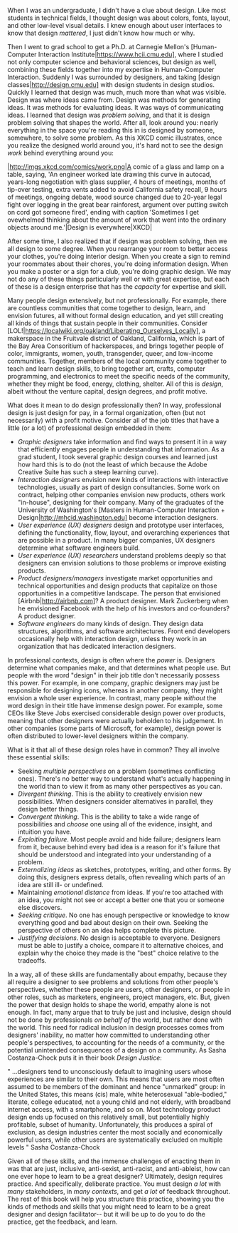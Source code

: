 When I was an undergraduate, I didn't have a clue about design. Like most students in technical fields, I thought design was about colors, fonts, layout, and other low-level visual details. I knew enough about user interfaces to know that design _mattered_, I just didn't know how much or why.		
		
Then I went to grad school to get a Ph.D. at Carnegie Mellon's [Human-Computer Interaction Institute|https://www.hcii.cmu.edu], where I studied not only computer science and behavioral sciences, but design as well, combining these fields together into my expertise in Human-Computer Interaction. Suddenly I was surrounded by designers, and taking [design classes|http://design.cmu.edu] with design students in design studios. Quickly I learned that design was much, much more than what was visible. Design was where ideas came from. Design was methods for generating ideas. It was methods for evaluating ideas. It was ways of communicating ideas. I learned that design was *problem solving*<jonassen00>, and that it is design problem solving that shapes the world. After all, look around you: nearly everything in the space you're reading this in is designed by someone, somewhere, to solve some problem. As this XKCD comic illustrates, once you realize the designed world around you, it's hard not to see the design _work_ behind everything around you:

|http://imgs.xkcd.com/comics/work.png|A comic of a glass and lamp on a table, saying, 'An engineer worked late drawing this curve in autocad, years-long negotiation with glass supplier, 4 hours of meetings, months of tip-over testing, extra vents added to avoid California safety recall, 9 hours of meetings, ongoing debate, wood source changed due to 20-year legal fight over logging in the great bear rainforest, argument over putting switch on cord got someone fired', ending with caption 'Sometimes I get ovewhelmed thinking about the amount of work that went into the ordinary objects around me.'|Design is everywhere|XKCD|
		
After some time, I also realized that if design was problem solving, then we all design to some degree. When you rearrange your room to better access your clothes, you're doing interior design. When you create a sign to remind your roommates about their chores, you're doing information design. When you make a poster or a sign for a club, you're doing graphic design. We may not do any of these things particularly well or with great expertise, but each of these is a design enterprise that has the _capacity_ for expertise and skill.

Many people design extensively, but not professionally. For example, there are countless communities that come together to design, learn, and envision futures, all without formal design education, and yet still creating all kinds of things that sustain people in their communities. Consider [LOL!|https://localwiki.org/oakland/Liberating_Ourselves_Locally], a makerspace in the Fruitvale district of Oakland, California, which is part of the Bay Area Consoritium of hackerspaces, and brings together people of color, immigrants, women, youth, transgender, queer, and low-income communities. Together, members of the local community come together to teach and learn design skills, to bring together art, crafts, computer programming, and electronics to meet the specific needs of the community, whether they might be food, energy, clothing, shelter. All of this is _design_, albeit without the venture capital, design degrees, and profit motive.
		
What does it mean to do design professionally then? In way, professional design is just design for pay, in a formal organization, often (but not necessarily) with a profit motive. Consider all of the job titles that have a little (or a lot) of professional design embedded in them:
		
* *Graphic designers* take information and find ways to present it in a way that efficiently engages people in understanding that information. As a grad student, I took several graphic design courses and learned just how hard this is to do (not the least of which because the Adobe Creative Suite has such a steep learning curve).			
* *Interaction designers* envision new kinds of interactions with interactive technologies, usually as part of design consultancies. Some work on contract, helping other companies envision new products, others work "in-house", designing for their company. Many of the graduates of the University of Washington's [Masters in Human-Computer Interaction + Design|http://mhcid.washington.edu] become interaction designers.
* *User experience (UX) designers* design and prototype user interfaces, defining the functionality, flow, layout, and overarching experiences that are possible in a product. In many bigger companies, UX designers determine what software engineers build.
*  *User experience (UX) researchers* understand problems deeply so that designers can envision solutions to those problems or improve existing products.
* *Product designers/managers* investigate market opportunities and technical opportunities and design products that capitalize on those opportunities in a competitive landscape. The person that envisioned [Airbnb|http://airbnb.com]? A product designer. Mark Zuckerberg when he envisioned Facebook with the help of his investors and co-founders? A product designer.
* *Software engineers* do many kinds of design. They design data structures, algorithms, and software architectures. Front end developers occasionally help with interaction design, unless they work in an organization that has dedicated interaction designers.
		
In professional contexts, design is often where the _power_ is. Designers determine what companies make, and that determines what people use. But people with the word "design" in their job title don't necessarily possess this power. For example, in one company, graphic designers may just be responsible for designing icons, whereas in another company, they might envision a whole user experience. In contrast, many people _without_ the word design in their title have immense design power. For example, some CEOs like Steve Jobs exercised considerable design power over products, meaning that other designers were actually beholden to his judgement. In other companies (some parts of Microsoft, for example), design power is often distributed to lower-level designers within the company.		

What is it that all of these design roles have in common? They all involve these essential skills:

* Seeking *multiple perspectives* on a problem (sometimes conflicting ones). There's no better way to understand what's actually happening in the world than to view it from as many other perspectives as you can.
* *Divergent thinking*. This is the ability to creatively envision new possibilities. When designers consider alternatives in parallel<dow10>, they design better things.
* *Convergent thinking*. This is the ability to take a wide range of possibilities and _choose_ one using all of the evidence, insight, and intuition you have.
* *Exploiting failure*. Most people avoid and hide failure; designers learn from it, because behind every bad idea is a reason for it's failure that should be understood and integrated into your understanding of a problem.
* *Externalizing ideas* as sketches, prototypes, writing, and other forms. By doing this, designers express details, often revealing which parts of an idea are still ill- or undefined.
* Maintaining *emotional distance* from ideas. If you're too attached with an idea, you might not see or accept a better one that you or someone else discovers.
* *Seeking critique*. No one has enough perspective or knowledge to know everything good and bad about design on their own. Seeking the perspective of others on an idea helps complete this picture.
* *Justifying decisions*. No design is acceptable to everyone. Designers must be able to justify a choice, compare it to alternative choices, and explain why the choice they made is the "best" choice relative to the tradeoffs.
		
In a way, all of these skills are fundamentally about empathy<wright08>, because they all require a designer to see problems and solutions from other people's perspectives, whether these people are users, other designers, or people in other roles, such as marketers, engineers, project managers, etc. But, given the power that design holds to shape the world, empathy alone is not enough. In fact, many argue that to truly be just and inclusive, design should not be done by professionals _on behalf of_ the world, but rather done _with_ the world. This need for radical inclusion in design processes comes from designers' inability, no matter how committed to understanding other people's perspectives, to accounting for the needs of a community, or the potential unintended consequences of a design on a community. As Sasha Costanza-Chock puts it in their book _Design Justice_:
		
"
...designers tend to unconsciously default to imagining users whose experiences are similar to their own. This means that users are most often assumed to be members of the dominant and hence "unmarked" group: in the United States, this means (cis) male, white heterosexual "able-bodied," literate, college educated, not a young child and not elderly, with broadband internet access, with a smartphone, and so on. Most technology product design ends up focused on this relatively small, but potentially highly profitable, subset of humanity. Unfortunately, this produces a spiral of exclusion, as design industries center the most socially and economically powerful users, while other users are systematically excluded on multiple levels 
" Sasha Costanza-Chock<costanzachock20>

Given all of these skills, and the immense challenges of enacting them in was that are just, inclusive, anti-sexist, anti-racist, and anti-ableist, how can one ever hope to learn to be a great designer? Ultimately, design requires practice. And specifically, deliberate practice<ericsson93>. You must design _a lot_ with _many_ stakeholders, in _many contexts_, and get _a lot_ of feedback throughout. The rest of this book will help you structure this practice, showing you the kinds of methods and skills that you might need to learn to be a great designer and design facilitator-- but it will be up to do you to do the practice, get the feedback, and learn.